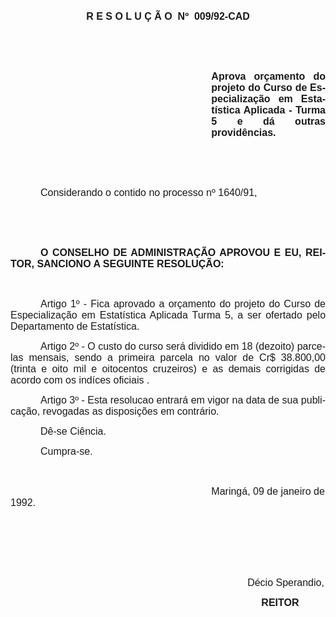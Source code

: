 <body lang=PT-BR style='tab-interval:36.0pt'>

<div class=Section1>

<p class=MsoNormal><span style='font-size:12.0pt;font-family:Arial'><o:p>&nbsp;</o:p></span></p>

<p class=MsoNormal align=center style='text-align:center'><b style='mso-bidi-font-weight:
normal'><span style='font-size:12.0pt;font-family:Arial'>R E S O L U Ç Ã O <span
style='mso-spacerun:yes'> </span>Nº <span
style='mso-spacerun:yes'> </span>009/92-CAD<o:p></o:p></span></b></p>

<p class=MsoNormal><span style='font-size:12.0pt;font-family:Arial'><o:p>&nbsp;</o:p></span></p>

<p class=MsoNormal><span style='font-size:12.0pt;font-family:Arial'><o:p>&nbsp;</o:p></span></p>

<p class=MsoNormal style='margin-left:241.0pt;text-align:justify'><b
style='mso-bidi-font-weight:normal'><span style='font-size:12.0pt;font-family:
Arial'>Aprova orçamento do projeto do Curso de Especialização <st1:PersonName
ProductID="em Estatística Aplicada" w:st="on">em Estatística Aplicada</st1:PersonName>
- Turma 5 e dá outras providências.<o:p></o:p></span></b></p>

<p class=MsoNormal><span style='font-size:12.0pt;font-family:Arial'><o:p>&nbsp;</o:p></span></p>

<p class=MsoNormal><span style='font-size:12.0pt;font-family:Arial'><o:p>&nbsp;</o:p></span></p>

<p class=MsoNormal style='text-indent:36.0pt'><span style='font-size:12.0pt;
font-family:Arial'>Considerando o contido no processo nº 1640/91,<o:p></o:p></span></p>

<p class=MsoNormal><span style='font-size:12.0pt;font-family:Arial'><o:p>&nbsp;</o:p></span></p>

<p class=MsoNormal><span style='font-size:12.0pt;font-family:Arial'><o:p>&nbsp;</o:p></span></p>

<p class=MsoNormal style='text-align:justify;text-indent:36.0pt'><b
style='mso-bidi-font-weight:normal'><span style='font-size:12.0pt;font-family:
Arial'>O CONSELHO DE ADMINISTRAÇÃO APROVOU E EU, REI­TOR, SANCIONO A SEGUINTE
RESOLUÇÃO:<o:p></o:p></span></b></p>

<p class=MsoNormal><span style='font-size:12.0pt;font-family:Arial'><o:p>&nbsp;</o:p></span></p>

<p class=MsoNormal style='text-align:justify;text-indent:36.0pt'><span
style='font-size:12.0pt;font-family:Arial'>Artigo 1º - Fica aprovado a orçamento
do projeto do Curso de Especialização <st1:PersonName
ProductID="em Estatística Aplicada Turma" w:st="on">em Estatística Aplicada
 Turma</st1:PersonName> <st1:metricconverter ProductID="5, a" w:st="on">5, a</st1:metricconverter>
ser ofertado pelo Departamento de Estatística.<o:p></o:p></span></p>

<p class=MsoNormal style='text-align:justify;text-indent:36.0pt'><span
style='font-size:12.0pt;font-family:Arial'>Artigo 2º - O custo do curso será
dividido em 18 (dezoito) parcelas mensais, sendo a primeira parcela no valor de
Cr$ 38.800,00 (trinta e oito mil e oitocentos cru­zeiros) e as demais
corrigidas de acordo com os indíces ofi­ciais .<o:p></o:p></span></p>

<p class=MsoNormal style='text-align:justify;text-indent:36.0pt'><span
style='font-size:12.0pt;font-family:Arial'>Artigo 3º - Esta resolucao entrará
em vigor na data de sua publicação, revogadas as disposições em con­trário.<o:p></o:p></span></p>

<p class=MsoNormal style='text-indent:36.0pt'><span style='font-size:12.0pt;
font-family:Arial'>Dê-se Ciência.<o:p></o:p></span></p>

<p class=MsoNormal style='text-indent:36.0pt'><span style='font-size:12.0pt;
font-family:Arial'>Cumpra-se.<o:p></o:p></span></p>

<p class=MsoNormal style='text-indent:36.0pt'><span style='font-size:12.0pt;
font-family:Arial'><o:p>&nbsp;</o:p></span></p>

<p class=MsoNormal style='text-indent:241.0pt'><span style='font-size:12.0pt;
font-family:Arial'>Maringá, 09 de janeiro de 1992.<o:p></o:p></span></p>

<p class=MsoNormal style='text-indent:241.0pt'><span style='font-size:12.0pt;
font-family:Arial'><o:p>&nbsp;</o:p></span></p>

<p class=MsoNormal style='text-indent:241.0pt'><span style='font-size:12.0pt;
font-family:Arial'><o:p>&nbsp;</o:p></span></p>

<p class=MsoNormal style='text-indent:241.0pt'><span style='font-size:12.0pt;
font-family:Arial'><o:p>&nbsp;</o:p></span></p>

<p class=MsoNormal style='text-indent:241.0pt'><span style='font-size:12.0pt;
font-family:Arial'><span style='mso-spacerun:yes'>             </span>Décio
Sperandio,<o:p></o:p></span></p>

<p class=MsoNormal style='text-indent:241.0pt'><span style='font-size:12.0pt;
font-family:Arial'><span style='mso-spacerun:yes'>                  </span><b
style='mso-bidi-font-weight:normal'>REITOR<o:p></o:p></b></span></p>

</div>

</body>
